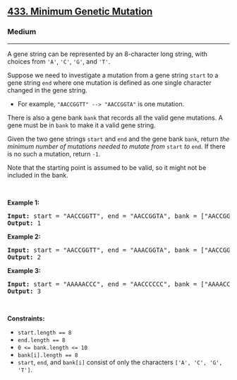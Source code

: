 <h2><a href="https://leetcode.com/problems/minimum-genetic-mutation/">433. Minimum Genetic Mutation</a></h2><h3>Medium</h3><hr><div><p>A gene string can be represented by an 8-character long string, with choices from <code>'A'</code>, <code>'C'</code>, <code>'G'</code>, and <code>'T'</code>.</p>

<p>Suppose we need to investigate a mutation from a gene string <code>start</code> to a gene string <code>end</code> where one mutation is defined as one single character changed in the gene string.</p>

<ul>
	<li>For example, <code>"AACCGGTT" --&gt; "AACCGGTA"</code> is one mutation.</li>
</ul>

<p>There is also a gene bank <code>bank</code> that records all the valid gene mutations. A gene must be in <code>bank</code> to make it a valid gene string.</p>

<p>Given the two gene strings <code>start</code> and <code>end</code> and the gene bank <code>bank</code>, return <em>the minimum number of mutations needed to mutate from </em><code>start</code><em> to </em><code>end</code>. If there is no such a mutation, return <code>-1</code>.</p>

<p>Note that the starting point is assumed to be valid, so it might not be included in the bank.</p>

<p>&nbsp;</p>
<p><strong>Example 1:</strong></p>

<pre><strong>Input:</strong> start = "AACCGGTT", end = "AACCGGTA", bank = ["AACCGGTA"]
<strong>Output:</strong> 1
</pre>

<p><strong>Example 2:</strong></p>

<pre><strong>Input:</strong> start = "AACCGGTT", end = "AAACGGTA", bank = ["AACCGGTA","AACCGCTA","AAACGGTA"]
<strong>Output:</strong> 2
</pre>

<p><strong>Example 3:</strong></p>

<pre><strong>Input:</strong> start = "AAAAACCC", end = "AACCCCCC", bank = ["AAAACCCC","AAACCCCC","AACCCCCC"]
<strong>Output:</strong> 3
</pre>

<p>&nbsp;</p>
<p><strong>Constraints:</strong></p>

<ul>
	<li><code>start.length == 8</code></li>
	<li><code>end.length == 8</code></li>
	<li><code>0 &lt;= bank.length &lt;= 10</code></li>
	<li><code>bank[i].length == 8</code></li>
	<li><code>start</code>, <code>end</code>, and <code>bank[i]</code> consist of only the characters <code>['A', 'C', 'G', 'T']</code>.</li>
</ul>
</div>